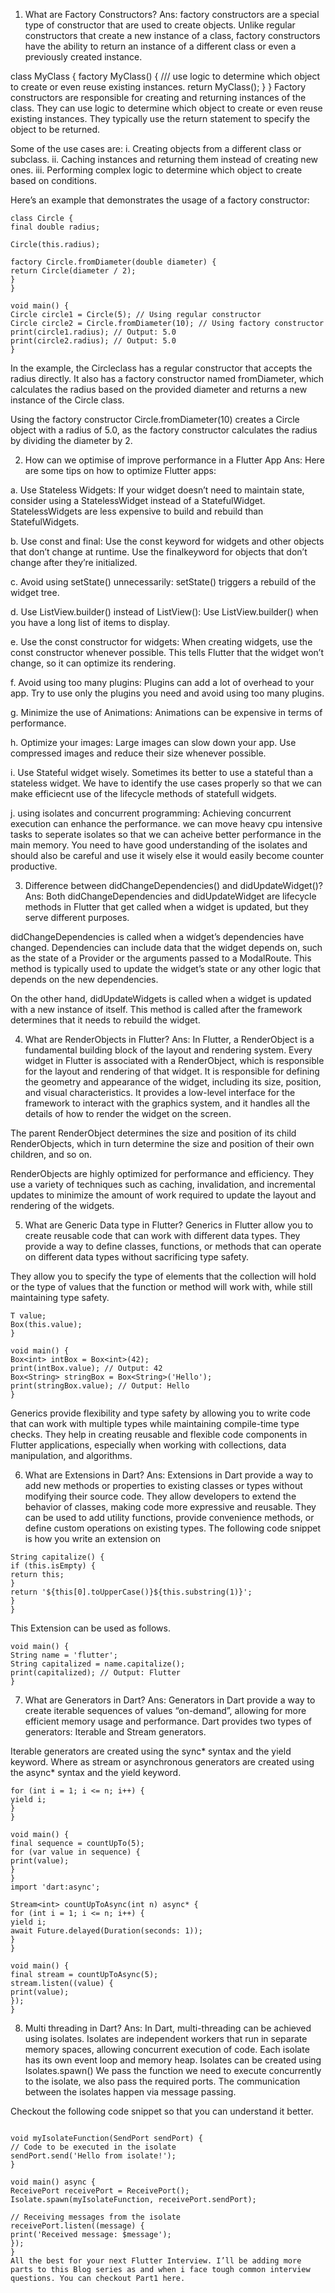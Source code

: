 
1. What are Factory Constructors?
   Ans: factory constructors are a special type of constructor that are used to create objects. Unlike regular constructors that create a new instance of a class, factory constructors have the ability to return an instance of a different class or even a previously created instance.

class MyClass {
factory MyClass() {
/// use logic to determine which object to create or even reuse existing instances.
return MyClass();
}
}
Factory constructors are responsible for creating and returning instances of the class. They can use logic to determine which object to create or even reuse existing instances. They typically use the return statement to specify the object to be returned.

Some of the use cases are:
i. Creating objects from a different class or subclass.
ii. Caching instances and returning them instead of creating new ones.
iii. Performing complex logic to determine which object to create based on conditions.

Here’s an example that demonstrates the usage of a factory constructor:

```
class Circle {
final double radius;

Circle(this.radius);

factory Circle.fromDiameter(double diameter) {
return Circle(diameter / 2);
}
}

void main() {
Circle circle1 = Circle(5); // Using regular constructor
Circle circle2 = Circle.fromDiameter(10); // Using factory constructor
print(circle1.radius); // Output: 5.0
print(circle2.radius); // Output: 5.0
}
```
In the example, the Circleclass has a regular constructor that accepts the radius directly. It also has a factory constructor named fromDiameter, which calculates the radius based on the provided diameter and returns a new instance of the Circle class.

Using the factory constructor Circle.fromDiameter(10) creates a Circle object with a radius of 5.0, as the factory constructor calculates the radius by dividing the diameter by 2.

2. How can we optimise of improve performance in a Flutter App
   Ans: Here are some tips on how to optimize Flutter apps:

a. Use Stateless Widgets: If your widget doesn’t need to maintain state, consider using a StatelessWidget instead of a StatefulWidget. StatelessWidgets are less expensive to build and rebuild than StatefulWidgets.

b. Use const and final: Use the const keyword for widgets and other objects that don’t change at runtime. Use the finalkeyword for objects that don’t change after they’re initialized.

c. Avoid using setState() unnecessarily: setState() triggers a rebuild of the widget tree.

d. Use ListView.builder() instead of ListView(): Use ListView.builder() when you have a long list of items to display.

e. Use the const constructor for widgets: When creating widgets, use the const constructor whenever possible. This tells Flutter that the widget won’t change, so it can optimize its rendering.

f. Avoid using too many plugins: Plugins can add a lot of overhead to your app. Try to use only the plugins you need and avoid using too many plugins.

g. Minimize the use of Animations: Animations can be expensive in terms of performance.

h. Optimize your images: Large images can slow down your app. Use compressed images and reduce their size whenever possible.

i. Use Stateful widget wisely. Sometimes its better to use a stateful than a stateless widget. We have to identify the use cases properly so that we can make efficiecnt use of the lifecycle methods of statefull widgets.

j. using isolates and concurrent programming: Achieving concurrent execution can enhance the performance. we can move heavy cpu intensive tasks to seperate isolates so that we can acheive better performance in the main memory. You need to have good understanding of the isolates and should also be careful and use it wisely else it would easily become counter productive.

3. Difference between didChangeDependencies() and didUpdateWidget()?
   Ans: Both didChangeDependencies and didUpdateWidget are lifecycle methods in Flutter that get called when a widget is updated, but they serve different purposes.

didChangeDependencies is called when a widget’s dependencies have changed. Dependencies can include data that the widget depends on, such as the state of a Provider or the arguments passed to a ModalRoute. This method is typically used to update the widget’s state or any other logic that depends on the new dependencies.

On the other hand, didUpdateWidgets is called when a widget is updated with a new instance of itself. This method is called after the framework determines that it needs to rebuild the widget.

4. What are RenderObjects in Flutter?
   Ans: In Flutter, a RenderObject is a fundamental building block of the layout and rendering system. Every widget in Flutter is associated with a RenderObject, which is responsible for the layout and rendering of that widget. It is responsible for defining the geometry and appearance of the widget, including its size, position, and visual characteristics. It provides a low-level interface for the framework to interact with the graphics system, and it handles all the details of how to render the widget on the screen.

The parent RenderObject determines the size and position of its child RenderObjects, which in turn determine the size and position of their own children, and so on.

RenderObjects are highly optimized for performance and efficiency. They use a variety of techniques such as caching, invalidation, and incremental updates to minimize the amount of work required to update the layout and rendering of the widgets.

5. What are Generic Data type in Flutter?
   Generics in Flutter allow you to create reusable code that can work with different data types. They provide a way to define classes, functions, or methods that can operate on different data types without sacrificing type safety.

They allow you to specify the type of elements that the collection will hold or the type of values that the function or method will work with, while still maintaining type safety.

```class Box<T> {
T value;
Box(this.value);
}

void main() {
Box<int> intBox = Box<int>(42);
print(intBox.value); // Output: 42
Box<String> stringBox = Box<String>('Hello');
print(stringBox.value); // Output: Hello
}
```
Generics provide flexibility and type safety by allowing you to write code that can work with multiple types while maintaining compile-time type checks. They help in creating reusable and flexible code components in Flutter applications, especially when working with collections, data manipulation, and algorithms.

6. What are Extensions in Dart?
   Ans: Extensions in Dart provide a way to add new methods or properties to existing classes or types without modifying their source code. They allow developers to extend the behavior of classes, making code more expressive and reusable. They can be used to add utility functions, provide convenience methods, or define custom operations on existing types. The following code snippet is how you write an extension on

```extension StringExtension on String {
String capitalize() {
if (this.isEmpty) {
return this;
}
return '${this[0].toUpperCase()}${this.substring(1)}';
}
}
```
This Extension can be used as follows.

```
void main() {
String name = 'flutter';
String capitalized = name.capitalize();
print(capitalized); // Output: Flutter
}
```
7. What are Generators in Dart?
   Ans: Generators in Dart provide a way to create iterable sequences of values “on-demand”, allowing for more efficient memory usage and performance. Dart provides two types of generators: Iterable and Stream generators.

Iterable generators are created using the sync* syntax and the yield keyword. Where as stream or asynchronous generators are created using the async* syntax and the yield keyword.

```Iterable<int> countUpTo(int n) sync* {
for (int i = 1; i <= n; i++) {
yield i;
}
}

void main() {
final sequence = countUpTo(5);
for (var value in sequence) {
print(value);
}
}
import 'dart:async';

Stream<int> countUpToAsync(int n) async* {
for (int i = 1; i <= n; i++) {
yield i;
await Future.delayed(Duration(seconds: 1));
}
}

void main() {
final stream = countUpToAsync(5);
stream.listen((value) {
print(value);
});
}
```
8. Multi threading in Dart?
   Ans: In Dart, multi-threading can be achieved using isolates. Isolates are independent workers that run in separate memory spaces, allowing concurrent execution of code. Each isolate has its own event loop and memory heap. Isolates can be created using Isolates.spawn() We pass the function we need to execute concurrently to the isolate, we also pass the required ports. The communication between the isolates happen via message passing.

Checkout the following code snippet so that you can understand it better.

```import 'dart:isolate';

void myIsolateFunction(SendPort sendPort) {
// Code to be executed in the isolate
sendPort.send('Hello from isolate!');
}

void main() async {
ReceivePort receivePort = ReceivePort();
Isolate.spawn(myIsolateFunction, receivePort.sendPort);

// Receiving messages from the isolate
receivePort.listen((message) {
print('Received message: $message');
});
}
All the best for your next Flutter Interview. I’ll be adding more parts to this Blog series as and when i face tough common interview questions. You can checkout Part1 here.

```